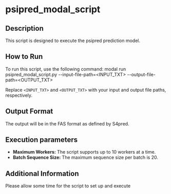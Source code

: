 # psipred_modal_script

## Description
This script is designed to execute the psipred prediction model.

## How to Run
To run this script, use the following command:
modal run psipred_modal_script.py --input-file-path=<INPUT_TXT> --output-file-path=<OUTPUT_TXT>

Replace `<INPUT_TXT>` and `<OUTPUT_TXT>` with your input and output file paths, respectively.

## Output Format
The output will be in the FAS format as defined by S4pred.

## Execution parameters
- **Maximum Workers:** The script supports up to 10 workers at a time.
- **Batch Sequence Size:** The maximum sequence size per batch is 20.

## Additional Information
Please allow some time for the script to set up and execute
